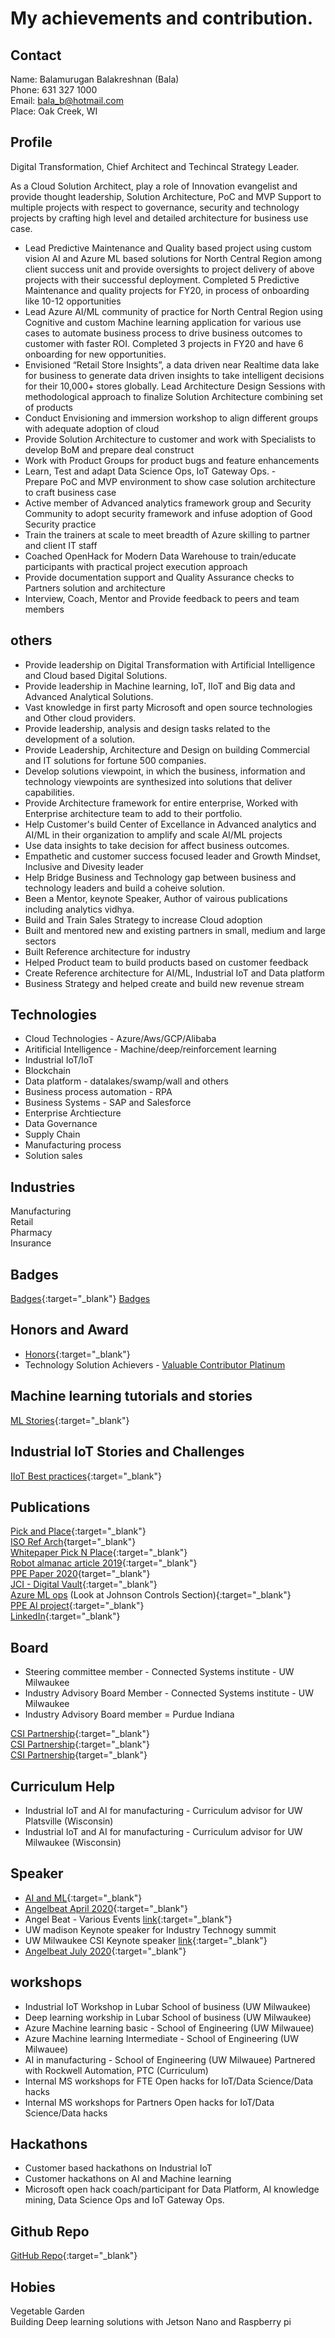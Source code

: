 # My achievements and contribution.

## Contact

Name: Balamurugan Balakreshnan (Bala) <br/>
Phone: 631 327 1000 <br/>
Email: bala_b@hotmail.com <br/>
Place: Oak Creek, WI <br/>

## Profile

Digital Transformation, Chief Architect and Techincal Strategy Leader.<br>

As a Cloud Solution Architect, play a role of Innovation evangelist and provide thought leadership, Solution Architecture, PoC and MVP Support to multiple projects with respect to governance, security and technology projects by crafting high level and detailed architecture for business use case.<br/>

- Lead Predictive Maintenance and Quality based project using custom vision AI and Azure ML based solutions for North Central Region among client success unit and provide oversights to project delivery of above projects with their successful deployment. Completed 5 Predictive Maintenance and quality projects for FY20, in process of onboarding like 10-12 opportunities
- Lead Azure AI/ML community of practice for North Central Region using Cognitive and custom Machine learning application for various use cases to automate business process to drive business outcomes to customer with faster ROI. Completed 3 projects in FY20 and have 6 onboarding for new opportunities.
- Envisioned “Retail Store Insights”,  a data driven near Realtime data lake for business to generate data driven insights to take intelligent decisions for their 10,000+ stores globally. 
Lead Architecture Design Sessions with methodological approach to finalize Solution Architecture combining set of products ​
- Conduct Envisioning and immersion workshop to align different groups with adequate adoption of cloud​
- Provide Solution Architecture to customer and work with Specialists to develop BoM and prepare deal construct​
- Work with Product Groups for product bugs and feature enhancements​
- Learn, Test and adapt Data Science Ops, IoT Gateway Ops.
​- Prepare PoC and MVP environment to show case solution architecture to craft business case​
- Active member of Advanced analytics framework group and Security Community to adopt security framework and infuse adoption of Good Security practice ​
- Train the trainers at scale to meet breadth of Azure skilling to partner and client IT staff​
- Coached OpenHack for Modern Data Warehouse to train/educate participants with practical project execution approach​
- Provide documentation support and Quality Assurance checks to Partners solution and architecture​
- Interview, Coach, Mentor and Provide feedback to peers and team members

## others

- Provide leadership on Digital Transformation with Artificial Intelligence and Cloud based Digital Solutions.
- Provide leadership in Machine learning, IoT, IIoT and Big data and Advanced Analytical Solutions.
- Vast knowledge in first party Microsoft and open source technologies and Other cloud providers.
- Provide leadership, analysis and design tasks related to the development of a solution.
- Provide Leadership, Architecture and Design on building Commercial and IT solutions for fortune 500 companies.
- Develop solutions viewpoint, in which the business, information and technology viewpoints are synthesized into solutions that deliver capabilities.
- Provide Architecture framework for entire enterprise, Worked with Enterprise architecture team to add to their portfolio.
- Help Customer's build Center of Excellance in Advanced analytics and AI/ML in their organization to amplify and scale AI/ML projects
- Use data insights to take decision for affect business outcomes.
- Empathetic and customer success focused leader and Growth Mindset, Inclusive and Divesity leader
- Help Bridge Business and Technology gap between business and technology leaders and build a coheive solution.
- Been a Mentor, keynote Speaker, Author of vairous publications including analytics vidhya.
- Build and Train Sales Strategy to increase Cloud adoption
- Built and mentored new and existing partners in small, medium and large sectors
- Built Reference architecture for industry
- Helped Product team to build products based on customer feedback
- Create Reference architecture for AI/ML, Industrial IoT and Data platform
- Business Strategy and helped create and build new revenue stream

## Technologies

- Cloud Technologies - Azure/Aws/GCP/Alibaba
- Aritificial Intelligence - Machine/deep/reinforcement learning
- Industrial IoT/IoT
- Blockchain
- Data platform - datalakes/swamp/wall and others
- Business process automation - RPA 
- Business Systems - SAP and Salesforce
- Enterprise Archtiecture
- Data Governance
- Supply Chain
- Manufacturing process
- Solution sales

## Industries

Manufacturing <br/>
Retail <br/>
Pharmacy <br/>
Insurance <br/>

## Badges

[Badges](https://www.youracclaim.com/users/balamurugan-balakreshnan/badges?sort=-state_updated_at&page=1){:target="_blank"}
<a href="https://www.youracclaim.com/users/balamurugan-balakreshnan/badges?sort=-state_updated_at&page=1" target="_blank">Badges</a>

## Honors and Award

- [Honors](https://github.com/balakreshnan/balakreshnan.github.io/blob/master/images/appreciationcertificate.jpg){:target="_blank"}
- Technology Solution Achievers - [Valuable Contributor Platinum](https://www.youracclaim.com/badges/a424411b-f7ad-4aa2-b46e-905487388b00)

## Machine learning tutorials and stories

[ML Stories](https://github.com/balakreshnan/balakreshnan.github.io/blob/master/ML/MLStories.md){:target="_blank"}

## Industrial IoT Stories and Challenges

[IIoT Best practices](https://github.com/balakreshnan/balakreshnan.github.io/blob/master/IoT/IIoTStories.md){:target="_blank"}

## Publications

[Pick and Place](https://github.com/balakreshnan/AIInManufacturing/blob/master/Pick%20and%20Place%20-%20Microsoft%20Rockwell%20Whitepaper.pdf){:target="_blank"} <br/>
[ISO Ref Arch](https://github.com/balakreshnan/AIInManufacturing/blob/master/isoRefArch.pdf){target="_blank"} <br/>
[Whitepaper Pick N Place](https://github.com/balakreshnan/AIInManufacturing/blob/master/whitepaperpickandplace.md){:target="_blank"} <br/>
[Robot almanac article 2019](https://github.com/balakreshnan/robotalmanac/blob/master/roboticalmanac2020.md){:target="_blank"} <br/>
[PPE Paper 2020](https://www.sciencedirect.com/science/article/pii/S2351978920310556){target="_blank"} <br/>
[JCI - Digital Vault](https://azure.microsoft.com/en-us/blog/johnson-controls-tackles-a-15b-building-industry-problem-with-azure-cosmos-db/){:target="_blank"}<br/>
[Azure ML ops](https://gigaom.com/report/delivering-on-the-vision-of-mlops/) (Look at Johnson Controls Section){:target="_blank"} <br/>
[PPE AI project](https://azure.github.io/Vision-AI-DevKit-Pages/docs/community_project02/){:target="_blank"} <br/>
[LinkedIn](https://www.linkedin.com/in/balamurugan-balakreshnan/){:target="_blank"} <br/>

## Board

- Steering committee member - Connected Systems institute - UW Milwaukee
- Industry Advisory Board Member - Connected Systems institute - UW Milwaukee 
- Industry Advisory Board member = Purdue Indiana 

[CSI Partnership](https://www.jsonline.com/story/news/education/2019/06/24/microsoft-partners-uw-milwaukee-advance-use-smart-tech/1546724001/){:target="_blank"}<br/>
[CSI Partnership](https://uwm.edu/news/microsoft-corp-president-announces-donation-worth-more-than-1-5-million-to-uw-milwaukees-connected-systems-institute/){:target="_blank"} <br/>
[CSI Partnership](https://www.bizjournals.com/milwaukee/news/2019/06/25/wisconsin-now-among-top-tier-of-states-where.html){target="_blank"} <br/>

## Curriculum Help

- Industrial IoT and AI for manufacturing - Curriculum advisor for UW Platsville (Wisconsin)
- Industrial IoT and AI for manufacturing - Curriculum advisor for UW Milwaukee (Wisconsin)

## Speaker

- [AI and ML](https://www.angelbeat.com/microsoft-april-30-virtual-summit/){:target="_blank"}
- [Angelbeat April 2020](https://www.youtube.com/watch?v=fcPSq91J2yk&list=PLW5Fjy7MTRY74fcCN5Z4S9VvgFuQZunf5&index=12&t=0s){:target="_blank"}
- Angel Beat - Various Events [link](https://www.youtube.com/watch?v=fcPSq91J2yk&list=PLW5Fjy7MTRY74fcCN5Z4S9VvgFuQZunf5&index=20&t=0s){:target="_blank"}
- UW madison Keynote speaker for Industry Technogy summit
- UW Milwaukee CSI Keynote speaker [link](https://uwm.edu/csi/new_events/){:target="_blank"}
- [Angelbeat July 2020](https://www.youtube.com/watch?v=u9GxffV8lqE&list=PLW5Fjy7MTRY74fcCN5Z4S9VvgFuQZunf5&index=9&t=0s){:target="_blank"}

## workshops

- Industrial IoT Workshop in Lubar School of business (UW Milwaukee)
- Deep learning workship in Lubar School of business (UW Milwaukee)
- Azure Machine learning basic - School of Engineering (UW Milwauee)
- Azure Machine learning Intermediate - School of Engineering (UW Milwauee)
- AI in manufacturing - School of Engineering (UW Milwauee) Partnered with Rockwell Automation, PTC (Curriculum)
- Internal MS workshops for FTE Open hacks for IoT/Data Science/Data hacks
- Internal MS workshops for Partners Open hacks for IoT/Data Science/Data hacks

## Hackathons

- Customer based hackathons on Industrial IoT
- Customer hackathons on AI and Machine learning
- Microsoft open hack coach/participant for Data Platform, AI knowledge mining, Data Science Ops and IoT Gateway Ops.

## Github Repo

[GitHub Repo](https://github.com/balakreshnan){:target="_blank"}

## Hobies

Vegetable Garden <br/>
Building Deep learning solutions with Jetson Nano and Raspberry pi<br/>
